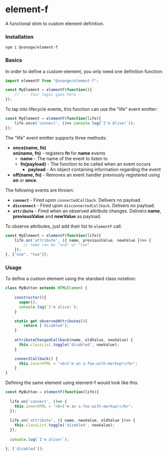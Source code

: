 # element-f
A functional shim to custom element definition.

### Installation

```
npm i @vonage/element-f
```

### Basics
In order to define a custom-element, you only need one definition function:

```javascript
import elementF from "@voange/element-f";

const MyElement = elementF(function(){
    // --- Your logic goes here --
});
```

To tap into lifecycle events, this function can use the "life" event emitter:
```javascript
const MyElement = elementF(function(life){
    life.once('connect', ()=> console.log(`I'm Alive!`));
});
```

The "life" event emitter supports three methods:
  * **once(name, fn)<br/>on(name, fn)** - registers **fn** for **name** events 
    * **name** - The name of the event to listen to
    * **fn(payload)** - The function to be called when  an event occurs
      * **payload** - An object containing information regarding the event
  * **off(name, fn)** - Removes an event handler previously registered using **on** or **once**.

The following events are thrown:
  * **`connect`** - Fired upon `connectedCallback`. Delivers no payload.
  * **`disconnect`** - Fired upon `disconnectedCallback`. Delivers no payload.
  * **`attribute`** - Fired when an observed attribute changes. Delivers **name**, **previousValue** and **newValue** as payload.

To observe attributes, just add their list to `elementF` call:
```javascript
const MyElement = elementF(function(life){
    life.on('attribute', ({ name, previousValue, newValue })=> {
        // name can be "one" or "two"
    });
}, ["one", "two"]);
```

### Usage 
To define a custom element using the standard class notation:

```javascript
class MyButton extends HTMLElement {
    
    constructor(){
      super();
      console.log(`I'm alive!`);
    }

    static get observedAttributes(){
        return ['disabled'];
    }
    
    attributeChangedCallback(name, oldValue, newValue) {
      this.classList.toggle('disabled', newValue); 
    }

    connectCallback() {
      this.innerHTML = "<b>I'm an x-foo-with-markup!</b>";
    }
}
```

Defining the same element using element-f would look like this:

```javascript
const MyButton = elementF(function(life){
  
  life.on('connect', ()=> { 
    this.innerHTML = "<b>I'm an x-foo-with-markup!</b>"; 
  });
  
  life.on('attribute', ({ name, newValue, oldValue })=> {
    this.classList.toggle('disabled', newValue); 
  });
  
  console.log(`I'm alive!`);

}, ['disabled']);
```












